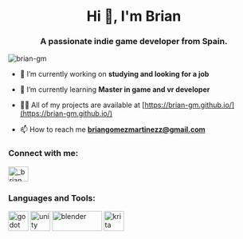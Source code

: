 <h1 align="center">Hi 👋, I'm Brian</h1>
<h3 align="center">A passionate indie game developer from Spain.</h3>

<p align="left"> <img src="https://komarev.com/ghpvc/?username=brian-gm&label=Profile%20views&color=0e75b6&style=flat" alt="brian-gm" /> </p>

- 🔭 I’m currently working on **studying and looking for a job**

- 🌱 I’m currently learning **Master in game and vr developer**

- 👨‍💻 All of my projects are available at [https://brian-gm.github.io/](https://brian-gm.github.io/)

- 📫 How to reach me **briangomezmartinezz@gmail.com**

<h3 align="left">Connect with me:</h3>
<p align="left">
<a href="https://instagram.com/_brian_gm_" target="blank"><img align="center" src="https://raw.githubusercontent.com/rahuldkjain/github-profile-readme-generator/master/src/images/icons/Social/instagram.svg" alt="_brian_gm_" height="30" width="40" /></a>
</p>

<h3 align="left">Languages and Tools:</h3>
<p align="left">
<img src="https://www.vectorlogo.zone/logos/godotengine/godotengine-icon.svg" alt="godot" width="40" height="40"/>
<img src="https://www.vectorlogo.zone/logos/unity3d/unity3d-icon.svg" alt="unity" width="40" height="40"/>
<img src="https://download.blender.org/branding/blender_logo.png" alt="blender" width="100" height="40"/>
<img src="https://upload.wikimedia.org/wikipedia/commons/7/73/Calligrakrita-base.svg" alt="krita" width="40" height="40"/>









</p>
